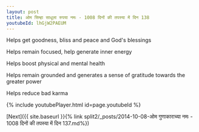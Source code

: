```yaml
---
layout: post
title: ओम सिम्हा साधूला रुपया नमः - 1008 दिनों की तपस्या में दिन 138
youtubeId: lhGjW2PAEUM
---
```

 
 
Helps get goodness, bliss and peace and God's blessings
 
Helps remain focused, help generate inner energy 
 
Helps boost physical and mental health 
 
Helps remain grounded and generates a sense of gratitude towards the greater power 
 
Helps reduce bad karma
 
 
 
 


{% include youtubePlayer.html id=page.youtubeId %}
 
[Next]({{ site.baseurl }}{% link  split2/_posts/2014-10-08-ओम गुणाकाराच्या नमः - 1008 दिनों की तपस्या में दिन 137.md%})
 
